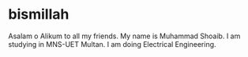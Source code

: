 # bismillah
Asalam o Alikum to all my friends. My name is Muhammad Shoaib. I am studying in MNS-UET Multan. I am doing Electrical Engineering.
